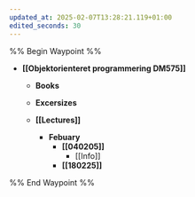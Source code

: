 ```yaml
---
updated_at: 2025-02-07T13:28:21.119+01:00
edited_seconds: 30
---
```

%% Begin Waypoint %%
- **[[Objektorienteret programmering DM575]]**
	- **Books**

	- **Excersizes**
	- **[[Lectures]]**
		- **Febuary**
			- **[[040205]]**
				- [[Info]]
			- **[[180225]]**


%% End Waypoint %%